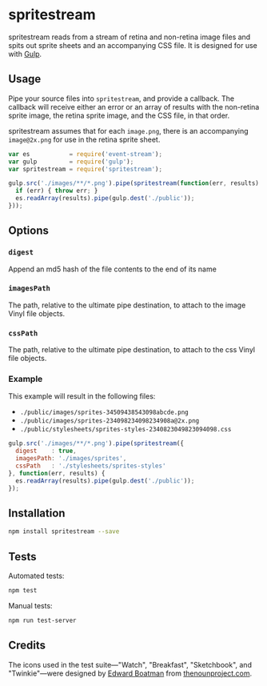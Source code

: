 # spritestream

spritestream reads from a stream of retina and non-retina image files and spits
out sprite sheets and an accompanying CSS file. It is designed for use with
[Gulp][gulp].

## Usage

Pipe your source files into `spritestream`, and provide a callback. The callback
will receive either an error or an array of results with the non-retina sprite
image, the retina sprite image, and the CSS file, in that order.

spritestream assumes that for each `image.png`, there is an accompanying
`image@2x.png` for use in the retina sprite sheet.

```javascript
var es           = require('event-stream');
var gulp         = require('gulp');
var spritestream = require('spritestream');

gulp.src('./images/**/*.png').pipe(spritestream(function(err, results) {
  if (err) { throw err; }
  es.readArray(results).pipe(gulp.dest('./public'));
}));
```

## Options

### `digest`

Append an md5 hash of the file contents to the end of its name

### `imagesPath`

The path, relative to the ultimate pipe destination, to attach to the image
Vinyl file objects.

### `cssPath`

The path, relative to the ultimate pipe destination, to attach to the css Vinyl
file objects.

### Example

This example will result in the following files:

- `./public/images/sprites-34509438543098abcde.png`
- `./public/images/sprites-234098234098234908a@2x.png`
- `./public/stylesheets/sprites-styles-2340823049823094098.css`

```javascript
gulp.src('./images/**/*.png').pipe(spritestream({
  digest    : true,
  imagesPath: './images/sprites',
  cssPath   : './stylesheets/sprites-styles'
}, function(err, results) {
  es.readArray(results).pipe(gulp.dest('./public'));
});
```

## Installation

```sh
npm install spritestream --save
```

## Tests

Automated tests:

```sh
npm test
```

Manual tests:

```sh
npm run test-server
```

## Credits

The icons used in the test suite—"Watch", "Breakfast", "Sketchbook", and
"Twinkie"—were designed by [Edward Boatman][boatman] from
[thenounproject.com][nounproject].

[boatman]: http://www.thenounproject.com/edward
[gulp]: https://gulpjs.org
[nounproject]: http://www.thenounproject.com/
